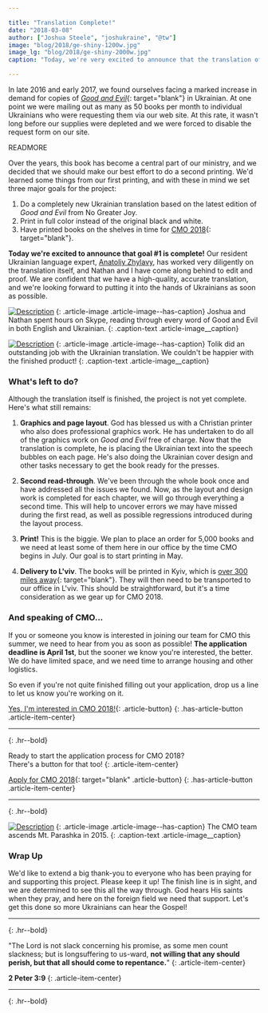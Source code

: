 ```yaml
---

title: "Translation Complete!"
date: "2018-03-08"
author: ["Joshua Steele", "joshukraine", "@tw"]
image: "blog/2018/ge-shiny-1200w.jpg"
image_lg: "blog/2018/ge-shiny-2000w.jpg"
caption: "Today, we're very excited to announce that the translation of Good and Evil into Ukrainian is complete!"

---
```


In late 2016 and early 2017, we found ourselves facing a marked increase in demand for copies of [*Good and Evil*](http://www.comicbook.bible/){: target="blank"} in Ukrainian. At one point we were mailing out as many as 50 books per month to individual Ukrainians who were requesting them via our web site. At this rate, it wasn't long before our supplies were depleted and we were forced to disable the request form on our site.

READMORE


Over the years, this book has become a central part of our ministry, and we decided that we should make our best effort to do a second printing. We'd learned some things from our first printing, and with these in mind we set three major goals for the project:

1. Do a completely new Ukrainian translation based on the latest edition of *Good and Evil* from No Greater Joy.
1. Print in full color instead of the original black and white.
1. Have printed books on the shelves in time for [CMO 2018](https://cmoproject.org/){: target="blank"}.

**Today we're excited to announce that goal #1 is complete!** Our resident Ukrainian language expert, [Anatoliy Zhylavy](https://euroteamoutreach.org/blog/2018/01/national-missionaries/), has worked very diligently on the translation itself, and Nathan and I have come along behind to edit and proof. We are confident that we have a high-quality, accurate translation, and we're looking forward to putting it into the hands of Ukrainians as soon as possible.

[![Description](/assets/images/blog/2018/proof-ge-550w.jpg)](/assets/images/blog/2018/proof-ge-2000w.jpg)
{: .article-image .article-image--has-caption}
Joshua and Nathan spent hours on Skype, reading through every word of Good and Evil in both English and Ukrainian.
{: .caption-text .article-image__caption}

[![Description](/assets/images/blog/2018/tolik-translating-550w.jpg)](/assets/images/blog/2018/tolik-translating-2000w.jpg)
{: .article-image .article-image--has-caption}
Tolik did an outstanding job with the Ukrainian translation. We couldn't be happier with the finished product!
{: .caption-text .article-image__caption}

### What's left to do?

Although the translation itself is finished, the project is not yet complete. Here's what still remains:

1. **Graphics and page layout**. God has blessed us with a Christian printer who also does professional graphics work. He has undertaken to do all of the graphics work on *Good and Evil* free of charge. Now that the translation is complete, he is placing the Ukrainian text into the speech bubbles on each page. He's also doing the Ukrainian cover design and other tasks necessary to get the book ready for the presses.

1. **Second read-through**. We've been through the whole book once and have addressed all the issues we found. Now, as the layout and design work is completed for each chapter, we will go through everything a second time. This will help to uncover errors we may have missed during the first read, as well as possible regressions introduced during the layout process.

1. **Print!** This is the biggie. We plan to place an order for 5,000 books and we need at least some of them here in our office by the time CMO begins in July. Our goal is to start printing in May.

1. **Delivery to L'viv**. The books will be printed in Kyiv, which is [over 300 miles away](https://goo.gl/maps/zaHHEY4sknR2){: target="blank"}. They will then need to be transported to our office in L'viv. This should be straightforward, but it's a time consideration as we gear up for CMO 2018.


### And speaking of CMO...

If you or someone you know is interested in joining our team for CMO this summer, we need to hear from you as soon as possible! **The application deadline is April 1st**, but the sooner we know you're interested, the better. We do have limited space, and we need time to arrange housing and other logistics.

So even if you're not quite finished filling out your application, drop us a line to let us know you're working on it.

[Yes, I'm interested in CMO 2018!](/contact){: .article-button}
{: .has-article-button .article-item-center}

---
{: .hr--bold}

Ready to start the application process for CMO 2018?  
There's a button for that too!
{: .article-item-center}

[Apply for CMO 2018](http://www.cmoproject.org/apply/){: target="blank" .article-button}
{: .has-article-button .article-item-center}

---
{: .hr--bold}

[![Description](/assets/images/blog/2018/cmo-guys-550w.jpg)](/assets/images/blog/2018/cmo-guys-2000w.jpg)
{: .article-image .article-image--has-caption}
The CMO team ascends Mt. Parashka in 2015.
{: .caption-text .article-image__caption}

### Wrap Up

We'd like to extend a big thank-you to everyone who has been praying for and supporting this project. Please keep it up! The finish line is in sight, and we are determined to see this all the way through. God hears His saints when they pray, and here on the foreign field we need that support. Let's get this done so more Ukrainians can hear the Gospel!

---
{: .hr--bold}

"The Lord is not slack concerning his promise, as some men count slackness; but is longsuffering to us-ward, **not willing that any should perish, but that all should come to repentance.**"
{: .article-item-center}

**2 Peter 3:9**
{: .article-item-center}

---
{: .hr--bold}
